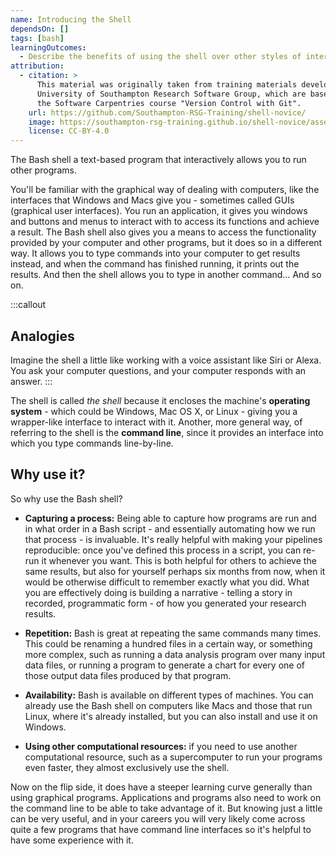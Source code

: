 ```yaml
---
name: Introducing the Shell
dependsOn: []
tags: [bash]
learningOutcomes:
  - Describe the benefits of using the shell over other styles of interface.
attribution:
  - citation: >
      This material was originally taken from training materials developed by the
      University of Southampton Research Software Group, which are based on
      the Software Carpentries course "Version Control with Git".
    url: https://github.com/Southampton-RSG-Training/shell-novice/
    image: https://southampton-rsg-training.github.io/shell-novice/assets/img/home-logo.png
    license: CC-BY-4.0
---
```


The Bash shell a text-based program that interactively allows you to run other programs.

You'll be familiar with the graphical way of dealing with computers, like the interfaces that Windows and Macs give you - sometimes called GUIs (graphical user interfaces).
You run an application, it gives you windows and buttons and menus to interact with to access its functions and achieve a result.
The Bash shell also gives you a means to access the functionality provided by your computer and other programs, but it does so in a different way.
It allows you to type commands into your computer to get results instead, and when the command has finished running, it prints out the results.
And then the shell allows you to type in another command…
And so on.

:::callout

## Analogies

Imagine the shell a little like working with a voice assistant like Siri or Alexa.
You ask your computer questions, and your computer responds with an answer.
:::

The shell is called _the shell_ because it encloses the machine's **operating system** - which could be Windows, Mac OS X, or Linux - giving you a wrapper-like interface to interact with it. Another, more general way, of referring to the shell is the **command line**, since it provides an interface into which you type commands line-by-line.

## Why use it?

So why use the Bash shell?

- **Capturing a process:** Being able to capture how programs are run and in what order in a Bash script - and essentially automating how we run that process - is invaluable.
  It's really helpful with making your pipelines reproducible: once you've defined this process in a script, you can re-run it whenever you want.
  This is both helpful for others to achieve the same results, but also for yourself
  perhaps six months from now, when it would be otherwise difficult to remember exactly what you did.
  What you are effectively doing is building a narrative - telling a story in recorded, programmatic form - of how you generated your research results.

- **Repetition:** Bash is great at repeating the same commands many times.
  This could be renaming a hundred files in a certain way, or something more complex, such as running a data analysis program over many input data files,
  or running a program to generate a chart for every one of those output data files produced by that program.

- **Availability:** Bash is available on different types of machines.
  You can already use the Bash shell on computers like Macs and those that run Linux, where it's already installed, but you can also install and use it on Windows.

- **Using other computational resources:** if you need to use another computational resource, such as a supercomputer to run your programs even faster, they almost exclusively use the shell.

Now on the flip side, it does have a steeper learning curve generally than using graphical programs. Applications and programs also need to work on the command line to be able to take advantage of it. But knowing just a little can be very useful, and in your careers you will very likely come across quite a few programs that have command line interfaces so it's helpful to have some experience with it.
